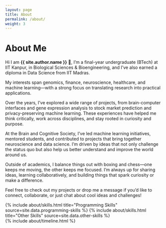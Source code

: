 ```yaml
---
layout: page
title: About
permalink: /about/
weight: 3
---
```


# **About Me**

Hi I am **{{ site.author.name }}** :wave:,
I’m a final-year undergraduate (BTech) at IIT Kanpur, in Biological Sciences & Bioengineering, and I’ve also earned a diploma in Data Science from IIT Madras.

My interests span genomics, finance, neuroscience, healthcare, and machine learning—with a strong focus on translating research into practical applications.

Over the years, I’ve explored a wide range of projects, from brain-computer interfaces and gene expression analysis to stock market prediction and privacy-preserving machine learning. These experiences have helped me think critically, work across disciplines, and stay rooted in curiosity and purpose.

At the Brain and Cognitive Society, I’ve led machine learning initiatives, mentored students, and contributed to projects that bring together neuroscience and data science. I’m driven by ideas that not only challenge the status quo but also help us better understand and improve the world around us.

Outside of academics, I balance things out with boxing and chess—one keeps me moving, the other keeps me focused. I’m always up for sharing ideas, learning collaboratively, and building things that spark curiosity or make a difference.

Feel free to check out my projects or drop me a message if you’d like to connect, collaborate, or just chat about cool ideas and challenges!


<div class="row">
{% include about/skills.html title="Programming Skills" source=site.data.programming-skills %}
{% include about/skills.html title="Other Skills" source=site.data.other-skills %}
</div>

<div class="row">
{% include about/timeline.html %}
</div>
